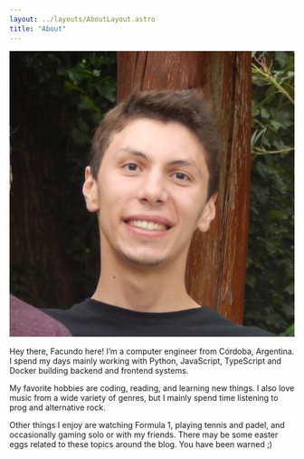 ```yaml
---
layout: ../layouts/AboutLayout.astro
title: "About"
---
```


<img
  alt='Profile picture'
  src='/assets/me.jpg'
  class='about-page__profile__image'
/>

Hey there, Facundo here! I’m a computer engineer from Córdoba,
Argentina. I spend my days mainly working with Python, JavaScript,
TypeScript and Docker building backend and frontend systems.

My favorite hobbies are coding, reading, and learning new things. I
also love music from a wide variety of genres, but I mainly spend
time listening to prog and alternative rock.

Other things I enjoy are watching Formula 1, playing tennis and
padel, and occasionally gaming solo or with my friends. There may be
some easter eggs related to these topics around the blog. You have
been warned ;)
